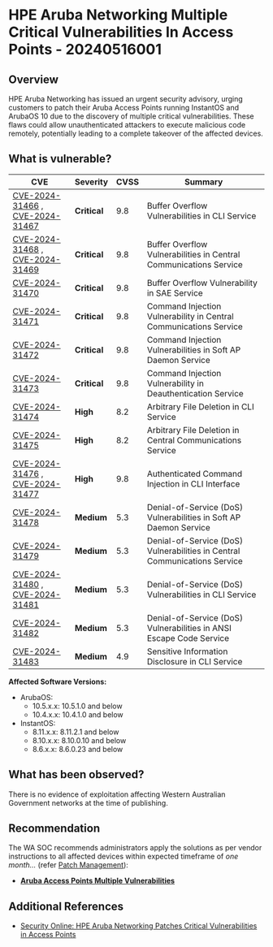 # HPE Aruba Networking Multiple Critical Vulnerabilities In Access Points - 20240516001

## Overview

HPE Aruba Networking has issued an urgent security advisory, urging customers to patch their Aruba Access Points running InstantOS and ArubaOS 10 due to the discovery of multiple critical vulnerabilities. These flaws could allow unauthenticated attackers to execute malicious code remotely, potentially leading to a complete takeover of the affected devices.

## What is vulnerable?

| CVE                                                                                                                                   | Severity     | CVSS | Summary                                                                   |
| ------------------------------------------------------------------------------------------------------------------------------------- | ------------ | ---- | ------------------------------------------------------------------------- |
| [CVE-2024-31466](https://nvd.nist.gov/vuln/detail/CVE-2024-31466) , [CVE-2024-31467](https://nvd.nist.gov/vuln/detail/CVE-2024-31467) | **Critical** | 9.8  | Buffer Overflow Vulnerabilities in CLI Service                            |
| [CVE-2024-31468](https://nvd.nist.gov/vuln/detail/CVE-2024-31468) , [CVE-2024-31469](https://nvd.nist.gov/vuln/detail/CVE-2024-31469) | **Critical** | 9.8  | Buffer Overflow Vulnerabilities in Central Communications Service         |
| [CVE-2024-31470](https://nvd.nist.gov/vuln/detail/CVE-2024-31470)                                                                     | **Critical** | 9.8  | Buffer Overflow Vulnerability in SAE Service                              |
| [CVE-2024-31471](https://nvd.nist.gov/vuln/detail/CVE-2024-31471)                                                                     | **Critical** | 9.8  | Command Injection Vulnerability in Central Communications Service         |
| [CVE-2024-31472](https://nvd.nist.gov/vuln/detail/CVE-2024-31472)                                                                     | **Critical** | 9.8  | Command Injection Vulnerabilities in Soft AP Daemon Service               |
| [CVE-2024-31473](https://nvd.nist.gov/vuln/detail/CVE-2024-31473)                                                                     | **Critical** | 9.8  | Command Injection Vulnerability in Deauthentication Service               |
| [CVE-2024-31474](https://nvd.nist.gov/vuln/detail/CVE-2024-31474)                                                                     | **High**     | 8.2  | Arbitrary File Deletion in CLI Service                                    |
| [CVE-2024-31475](https://nvd.nist.gov/vuln/detail/CVE-2024-31475)                                                                     | **High**     | 8.2  | Arbitrary File Deletion in Central Communications Service                 |
| [CVE-2024-31476](https://nvd.nist.gov/vuln/detail/CVE-2024-31476) , [CVE-2024-31477](https://nvd.nist.gov/vuln/detail/CVE-2024-31477) | **High**     | 9.8  | Authenticated Command Injection in CLI Interface                          |
| [CVE-2024-31478](https://nvd.nist.gov/vuln/detail/CVE-2024-31478)                                                                     | **Medium**   | 5.3  | Denial-of-Service (DoS) Vulnerabilities in Soft AP Daemon Service         |
| [CVE-2024-31479](https://nvd.nist.gov/vuln/detail/CVE-2024-31479)                                                                     | **Medium**   | 5.3  | Denial-of-Service (DoS) Vulnerabilities in Central Communications Service |
| [CVE-2024-31480](https://nvd.nist.gov/vuln/detail/CVE-2024-31480) , [CVE-2024-31481](https://nvd.nist.gov/vuln/detail/CVE-2024-31481) | **Medium**   | 5.3  | Denial-of-Service (DoS) Vulnerabilities in CLI Service                    |
| [CVE-2024-31482](https://nvd.nist.gov/vuln/detail/CVE-2024-31482)                                                                     | **Medium**   | 5.3  | Denial-of-Service (DoS) Vulnerabilities in ANSI Escape Code Service       |
| [CVE-2024-31483](https://nvd.nist.gov/vuln/detail/CVE-2024-31483)                                                                     | **Medium**   | 4.9  | Sensitive Information Disclosure in CLI Service                           |

**Affected Software Versions:**

- ArubaOS:
    - 10.5.x.x: 10.5.1.0 and below
    - 10.4.x.x: 10.4.1.0 and below
- InstantOS:
    - 8.11.x.x: 8.11.2.1 and below
    - 8.10.x.x: 8.10.0.10 and below
    - 8.6.x.x: 8.6.0.23 and below

## What has been observed?

There is no evidence of exploitation affecting Western Australian Government networks at the time of publishing.

## Recommendation

The WA SOC recommends administrators apply the solutions as per vendor instructions to all affected devices within expected timeframe of *one month...* (refer [Patch Management](../guidelines/patch-management.md)):

- [**Aruba Access Points Multiple Vulnerabilities**](https://www.arubanetworks.com/assets/alert/ARUBA-PSA-2024-006.txt)

## Additional References

- [Security Online: HPE Aruba Networking Patches Critical Vulnerabilities in Access Points](https://securityonline.info/hpe-aruba-networking-patches-critical-vulnerabilities-in-access-points/)
